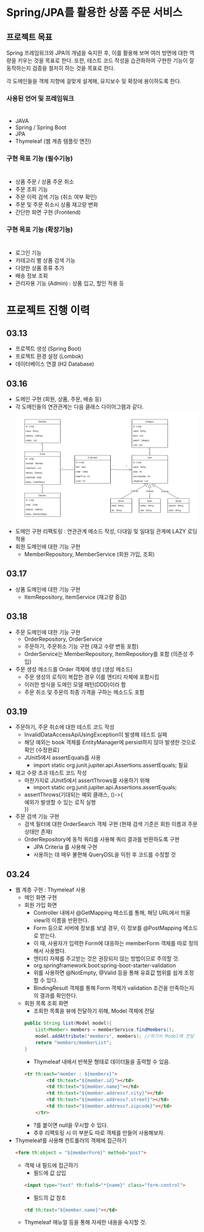 # Spring/JPA를 활용한 상품 주문 서비스

## 프로젝트 목표

Spring 프레임워크와 JPA의 개념을 숙지한 후, 이를 활용해 보며 여러 방면에 대한 역량을 키우는 것을 목표로 한다. 또한, 테스트 코드 작성을 습관화하여 구현한 기능이 잘 동작하는지 검증을 철저히 하는 것을 목표로 한다.

각 도메인들을 객체 지향에 걸맞게 설계해, 유지보수 및 확장에 용이하도록 한다.

### 사용된 언어 및 프레임워크
#
- JAVA
- Spring / Spring Boot
- JPA
- Thymeleaf (웹 계층 템플릿 엔진)

 ### 구현 목표 기능 (필수기능)
  #

- 상품 주문 / 상품 주문 취소
- 주문 조회 기능
- 주문 이력 검색 기능 (취소 여부 확인)
- 주문 및 주문 취소시 상품 재고량 변화
- 간단한 화면 구현 (Frontend)

### 구현 목표 기능 (확장기능)
#
- 로그인 기능
- 카테고리 별 상품 검색 기능
- 다양한 상품 종류 추가
- 배송 정보 조회
- 관리자용 기능 (Admin) : 상품 입고, 할인 적용 등

#
# 프로젝트 진행 이력

## 03.13
- 프로젝트 생성 (Spring Boot)
- 프로젝트 환경 설정 (Lombok)
- 데이터베이스 연결 (H2 Database)

## 03.16
- 도메인 구현 (회원, 상품, 주문, 배송 등)
- 각 도메인들의 연관관계는 다음 클래스 다이어그램과 같다.  
![클래스 다이어그램](./img/class_diagram.png)
- 도메인 구현 리팩토링 : 연관관계 메소드 작성, 다대일 및 일대일 관계에 LAZY 로딩 적용
- 회원 도메인에 대한 기능 구현
    - MemberRepository, MemberService (회원 가입, 조회)

## 03.17
- 상품 도메인에 대한 기능 구현
    - ItemRepository, ItemService (재고량 증감)

## 03.18
- 주문 도메인에 대한 기능 구현
    - OrderRepository, OrderService
    - 주문하기, 주문취소 기능 구현 (재고 수량 변동 포함)
    - OrderService는 MemberRepository, ItemRepository를 포함 (의존성 주입)
- 주문 생성 메소드를 Order 객체에 생성 (생성 메소드)
    - 주문 생성의 로직이 복잡한 경우 이를 엔티티 자체에 포함시킴
    - 이러한 방식을 도메인 모델 패턴(DDD)이라 함
    - 주문 취소 및 주문의 최종 가격을 구하는 메소드도 포함

## 03.19
- 주문하기, 주문 취소에 대한 테스트 코드 작성
    - InvalidDataAccessApiUsingException이 발생해 테스트 실패
    - 해당 예외는 book 객체를 EntityManager에 persist하지 않아 발생한 것으로 확인 (수정완료)
    - JUnit5에서 assertEquals를 사용 
        - import static org.junit.jupiter.api.Assertions.assertEquals; 필요
- 재고 수량 초과 테스트 코드 작성
    - 마찬가지로 JUnit5에서 assertThrows를 사용하기 위해
        - import static org.junit.jupiter.api.Assertions.assertEquals;
    - assertThrows(기대되는 예외 클래스, ()->{  
        예외가 발생할 수 있는 로직 실행  
    })
- 주문 검색 기능 구현
    - 검색 필터에 대한 OrderSearch 객체 구현 (현재 검색 기준은 회원 이름과 주문 상태만 존재)
    - OrderRepository에 동적 쿼리를 사용해 쿼리 결과를 반환하도록 구현
        - JPA Criteria 를 사용해 구현
        - 사용하는 데 매우 불편해 QueryDSL을 익힌 후 코드를 수정할 것

## 03.24
- 웹 계층 구현 : Thymeleaf 사용
    - 메인 화면 구현
    - 회원 가입 화면
        - Controller 내에서 @GetMapping 메소드를 통해, 해당 URL에서 띄울 view의 이름을 반환한다.
        - Form 등으로 서버에 정보를 보낼 경우, 이 정보를 @PostMapping 메소드로 받는다.
        - 이 때, 사용자가 입력한 Form에 대응하는 memberForm 객체를 따로 정의해서 사용했다.
        - 엔티티 자체를 주고받는 것은 권장되지 않는 방법이므로 주의할 것.
        - org.springframework.boot:spring-boot-starter-validation
        - 위를 사용하면 @NotEmpty, @Valid 등을 통해 유효값 범위를 쉽게 조정할 수 있다.
        - BindingResult 객체를 통해 Form 객체가 validation 조건을 만족하는지의 결과를 확인한다.
    - 회원 목록 조회 화면
        - 조회한 목록을 뷰에 전달하기 위해, Model 객체에 전달
        ```java
        public String list(Model model){
            List<Member> members = memberService.findMembers();
            model.addAttribute("members", members); //여기서 Model에 전달
            return "members/memberList";
        }
        ```
        - Thymeleaf 내에서 반복문 형태로 데이터들을 출력할 수 있음.
        ```html
        <tr th:each="member : ${members}">
                <td th:text="${member.id}"></td>
                <td th:text="${member.name}"></td>
                <td th:text="${member.address?.city}"></td>
                <td th:text="${member.address?.street}"></td>
                <td th:text="${member.address?.zipcode}"></td>
            </tr>
        ```
        - ?를 붙이면 null을 무시할 수 있다.
        - 추후 리팩토링 시 이 부분도 따로 객체를 만들어 사용해보자.
- Thymeleaf를 사용해 컨트롤러의 객체에 접근하기
    ```html
    <form th:object = "${memberForm}" method="post">
    ```
    - 객체 내 필드에 접근하기 
        - 필드에 값 삽입
        ```html
        <input type="text" th:field="*{name}" class="form-control">
        ```
        - 필드의 값 참조
        ```html
        <td th:text="${member.name}"></td>
        ```
    - Thymeleaf 매뉴얼 등을 통해 자세한 내용을 숙지할 것.